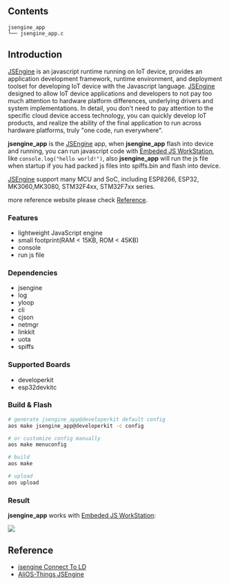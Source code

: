 ## Contents

```
jsengine_app
└── jsengine_app.c
```

## Introduction

[JSEngine](../../../middleware/jsengine) is an javascript runtime running on IoT device, provides an application development framework, runtime environment, and deployment toolset for developing IoT device with the Javascript language. [JSEngine](../../../middleware/jsengine) designed to allow IoT device applications and developers to not pay too much attention to hardware platform differences, underlying drivers and system implementations. In detail, you don't need to pay attention to the specific cloud device access technology, you can quickly develop IoT products, and realize the ability of the final application to run across hardware platforms, truly "one code, run everywhere".

**jsengine_app** is the [JSEngine](../../../middleware/jsengine) app, when **jsengine_app** flash into device and running, you can run javascript code with [Embeded JS WorkStation](https://linkdevelop.aliyun.com/deviceapp#/s), like `console.log("hello world!")`, also **jsengine_app** will run the js file when startup if you had packed js files into spiffs.bin and flash into device.

[JSEngine](../../../middleware/jsengine) support many MCU and SoC, including ESP8266, ESP32, MK3060,MK3080, STM32F4xx, STM32F7xx series.


more reference website please check [Reference](#reference).

### Features

* lightweight JavaScript engine
* small footprint(RAM < 15KB, ROM < 45KB)
* console
* run js file

### Dependencies

* jsengine
* log
* yloop
* cli
* cjson
* netmgr
* linkkit
* uota
* spiffs

### Supported Boards

- developerkit
- esp32devkitc

### Build & Flash

```sh
# generate jsengine_app@developerkit default config
aos make jsengine_app@developerkit -c config

# or customize config manually
aos make menuconfig

# build
aos make

# upload
aos upload
```

### Result

**jsengine_app** works with [Embeded JS WorkStation](https://linkdevelop.aliyun.com/deviceapp#/s):

![](https://img.alicdn.com/tfs/TB1hPA7pr2pK1RjSZFsXXaNlXXa-1920-938.jpg)

## Reference

* [jsengine Connect To LD](https://linkdevelop.aliyun.com/device-doc#ebagtb.html)
* [AliOS-Things JSEngine](../../../middleware/jsengine)